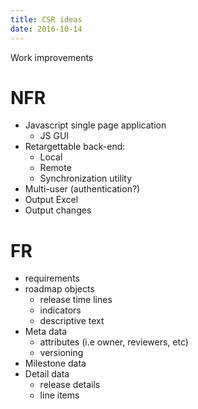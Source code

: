```yaml
---
title: CSR ideas
date: 2016-10-14
---
```


Work improvements

# NFR

- Javascript single page application
  - JS GUI
- Retargettable back-end:
  - Local
  - Remote
  - Synchronization utility
- Multi-user (authentication?)
- Output Excel
- Output changes

# FR

- requirements
- roadmap objects
  - release time lines
  - indicators
  - descriptive text
- Meta data
  - attributes (i.e owner, reviewers, etc)
  - versioning
- Milestone data
- Detail data
  - release details
  - line items


